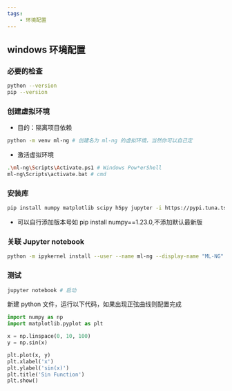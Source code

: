 ```yaml
---
tags:
    - 环境配置
---
```



## windows 环境配置

### 必要的检查
```bash
python --version
pip --version
```

### 创建虚拟环境

- 目的：隔离项目依赖

```bash
python -m venv ml-ng # 创建名为 ml-ng 的虚拟环境，当然你可以自己定
```

- 激活虚拟环境
```bash
.\ml-ng\Scripts\Activate.ps1 # Windows Pow*erShell
ml-ng\Scripts\activate.bat # cmd
```

### 安装库
```bash
pip install numpy matplotlib scipy h5py jupyter -i https://pypi.tuna.tsinghua.edu.cn/simple # 清华源加速
```

- 可以自行添加版本号如 pip install numpy==1.23.0,不添加默认最新版

### 关联 Jupyter notebook
```bash
python -m ipykernel install --user --name ml-ng --display-name "ML-NG"
```

### 测试
```bash
jupyter notebook # 启动
```

新建 python 文件，运行以下代码，如果出现正弦曲线则配置完成

```python
import numpy as np
import matplotlib.pyplot as plt

x = np.linspace(0, 10, 100)
y = np.sin(x)

plt.plot(x, y)
plt.xlabel('x')
plt.ylabel('sin(x)')
plt.title('Sin Function')
plt.show()

```
